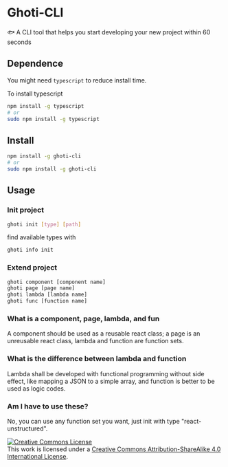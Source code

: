 # Ghoti-CLI

:fish: A CLI tool that helps you start developing your new project within 60 seconds

## Dependence

You might need `typescript` to reduce install time.

To install typescript

```bash
npm install -g typescript
# or
sudo npm install -g typescript
```

## Install

```bash
npm install -g ghoti-cli
# or
sudo npm install -g ghoti-cli
```

## Usage

### Init project

```bash
ghoti init [type] [path]
```

find available types with 

```bash
ghoti info init
```

### Extend project

```bash
ghoti component [component name]
ghoti page [page name]
ghoti lambda [lambda name]
ghoti func [function name]
```

### What is a component, page, lambda, and fun

A component should be used as a reusable react class; a page is an unreusable react class, lambda and function are function sets.

### What is the difference between lambda and function

Lambda shall be developed with functional programming without side effect, like mapping a JSON to a simple array, and function is better to be used as logic codes.

### Am I have to use these?

No, you can use any function set you want, just init with type "react-unstructured".

<a rel="license" href="http://creativecommons.org/licenses/by-sa/4.0/"><img alt="Creative Commons License" style="border-width:0" src="https://i.creativecommons.org/l/by-sa/4.0/88x31.png" /></a><br />This work is licensed under a <a rel="license" href="http://creativecommons.org/licenses/by-sa/4.0/">Creative Commons Attribution-ShareAlike 4.0 International License</a>.
